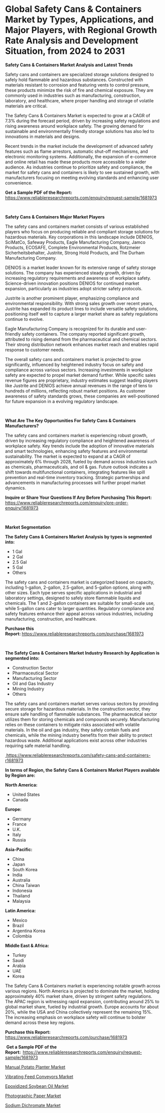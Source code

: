 <p><h1>Global Safety Cans & Containers Market by Types, Applications, and Major Players, with Regional Growth Rate Analysis and Development Situation, from 2024 to 2031</h1></p><p><strong>Safety Cans & Containers Market Analysis and Latest Trends</strong></p>
<p><p>Safety cans and containers are specialized storage solutions designed to safely hold flammable and hazardous substances. Constructed with materials resistant to corrosion and featuring vents to control pressure, these products minimize the risk of fire and chemical exposure. They are commonly used in industries such as manufacturing, construction, laboratory, and healthcare, where proper handling and storage of volatile materials are critical.</p><p>The Safety Cans & Containers Market is expected to grow at a CAGR of 7.3% during the forecast period, driven by increasing safety regulations and rising awareness around workplace safety. The growing demand for sustainable and environmentally friendly storage solutions has also led to innovations in materials and designs.</p><p>Recent trends in the market include the development of advanced safety features such as flame arrestors, automatic shut-off mechanisms, and electronic monitoring systems. Additionally, the expansion of e-commerce and online retail has made these products more accessible to a wider audience. As industries continue to prioritize safety and compliance, the market for safety cans and containers is likely to see sustained growth, with manufacturers focusing on meeting evolving standards and enhancing user convenience.</p></p>
<p><strong>Get a Sample PDF of the Report:&nbsp;</strong> <a href="https://www.reliableresearchreports.com/enquiry/request-sample/1681973?utm_campaign=114&utm_medium=2&utm_source=Github&utm_content=ia&utm_term=11122024&utm_id=safety-cans-containers">https://www.reliableresearchreports.com/enquiry/request-sample/1681973</a></p>
<p>&nbsp;</p>
<p><strong>Safety Cans & Containers Major Market Players</strong></p>
<p><p>The safety cans and containers market consists of various established players who focus on producing reliable and compliant storage solutions for hazardous materials. Key corporations in this landscape include DENIOS, SciMatCo, Safeway Products, Eagle Manufacturing Company, Jamco Products, ECOSAFE, Complete Environmental Products, Rotzmeier Sicherheitsbehalter, Justrite, Strong Hold Products, and The Durham Manufacturing Company.</p><p>DENIOS is a market leader known for its extensive range of safety storage solutions. The company has experienced steady growth, driven by increasing regulatory requirements and awareness of workplace safety. Science-driven innovation positions DENIOS for continued market expansion, particularly as industries adopt stricter safety protocols.</p><p>Justrite is another prominent player, emphasizing compliance and environmental responsibility. With strong sales growth over recent years, Justrite has expanded its product lines to include versatile safety solutions, positioning itself well to capture a larger market share as safety regulations continue to evolve.</p><p>Eagle Manufacturing Company is recognized for its durable and user-friendly safety containers. The company reported significant growth, attributed to rising demand from the pharmaceutical and chemical sectors. Their strong distribution network enhances market reach and enables rapid response to customer needs.</p><p>The overall safety cans and containers market is projected to grow significantly, influenced by heightened industry focus on safety and compliance across various sectors. Increasing investments in workplace safety are expected to propel market demand further. While specific sales revenue figures are proprietary, industry estimates suggest leading players like Justrite and DENIOS achieve annual revenues in the range of tens to hundreds of millions, reflecting robust market positions. As customer awareness of safety standards grows, these companies are well-positioned for future expansion in a evolving regulatory landscape.</p></p>
<p>&nbsp;</p>
<p><strong>What Are The Key Opportunities For Safety Cans & Containers Manufacturers?</strong></p>
<p><p>The safety cans and containers market is experiencing robust growth, driven by increasing regulatory compliance and heightened awareness of workplace safety. Key trends include the adoption of innovative materials and smart technologies, enhancing safety features and environmental sustainability. The market is expected to expand at a CAGR of approximately 6% through 2028, fueled by demand across industries such as chemicals, pharmaceuticals, and oil & gas. Future outlook indicates a shift towards multifunctional containers, integrating features like spill prevention and real-time inventory tracking. Strategic partnerships and advancements in manufacturing processes will further propel market dynamics.</p></p>
<p><strong>Inquire or Share Your Questions If Any Before Purchasing This Report:</strong> <a href="https://www.reliableresearchreports.com/enquiry/pre-order-enquiry/1681973?utm_campaign=114&utm_medium=2&utm_source=Github&utm_content=ia&utm_term=11122024&utm_id=safety-cans-containers">https://www.reliableresearchreports.com/enquiry/pre-order-enquiry/1681973</a></p>
<p>&nbsp;</p>
<p><strong>Market Segmentation</strong></p>
<p><strong>The Safety Cans & Containers Market Analysis by types is segmented into:</strong></p>
<p><ul><li>1 Gal</li><li>2 Gal</li><li>2.5 Gal</li><li>5 Gal</li><li>Others</li></ul></p>
<p><p>The safety cans and containers market is categorized based on capacity, including 1-gallon, 2-gallon, 2.5-gallon, and 5-gallon options, along with other sizes. Each type serves specific applications in industrial and laboratory settings, designed to safely store flammable liquids and chemicals. The 1 and 2-gallon containers are suitable for small-scale use, while 5-gallon cans cater to larger quantities. Regulatory compliance and safety features enhance their appeal across various industries, including manufacturing, construction, and healthcare.</p></p>
<p><strong>Purchase this Report:&nbsp;</strong><a href="https://www.reliableresearchreports.com/purchase/1681973?utm_campaign=114&utm_medium=2&utm_source=Github&utm_content=ia&utm_term=11122024&utm_id=safety-cans-containers">https://www.reliableresearchreports.com/purchase/1681973</a></p>
<p>&nbsp;</p>
<p><strong>The Safety Cans & Containers Market Industry Research by Application is segmented into:</strong></p>
<p><ul><li>Construction Sector</li><li>Pharmaceutical Sector</li><li>Manufacturing Sector</li><li>Oil and Gas Industry</li><li>Mining Industry</li><li>Others</li></ul></p>
<p><p>The safety cans and containers market serves various sectors by providing secure storage for hazardous materials. In the construction sector, they ensure safe handling of flammable substances. The pharmaceutical sector utilizes them for storing chemicals and compounds securely. Manufacturing relies on these containers to mitigate risks associated with volatile materials. In the oil and gas industry, they safely contain fuels and chemicals, while the mining industry benefits from their ability to protect hazardous waste. Additional applications exist across other industries requiring safe material handling.</p></p>
<p><a href="https://www.reliableresearchreports.com/safety-cans-and-containers-r1681973?utm_campaign=114&utm_medium=2&utm_source=Github&utm_content=ia&utm_term=11122024&utm_id=safety-cans-containers">&nbsp;https://www.reliableresearchreports.com/safety-cans-and-containers-r1681973</a></p>
<p><strong>In terms of Region, the Safety Cans & Containers Market Players available by Region are:</strong></p>
<p>
    <p> <strong> North America: </strong>
        <ul>
            <li>United States</li>
            <li>Canada</li>
        </ul>
        </p> 
    <p> <strong> Europe: </strong>
        <ul>
            <li>Germany</li>
            <li>France</li>
            <li>U.K.</li>
            <li>Italy</li>
            <li>Russia</li>
        </ul>
        </p> 
    <p> <strong> Asia-Pacific: </strong>
        <ul>
            <li>China</li>
            <li>Japan</li>
            <li>South Korea</li>
            <li>India</li>
            <li>Australia</li>
            <li>China Taiwan</li>
            <li>Indonesia</li>
            <li>Thailand</li>
            <li>Malaysia</li>
        </ul>
        </p> 
    <p> <strong> Latin America: </strong>
        <ul>
            <li>Mexico</li>
            <li>Brazil</li>
            <li>Argentina Korea</li>
            <li>Colombia</li>
        </ul>
        </p> 
    <p> <strong> Middle East & Africa: </strong>
        <ul>
            <li>Turkey</li>
            <li>Saudi</li>
            <li>Arabia</li>
            <li>UAE</li>
            <li>Korea</li>
        </ul>
    </p>
    </p>
<p><p>The Safety Cans & Containers market is experiencing notable growth across various regions. North America is projected to dominate the market, holding approximately 40% market share, driven by stringent safety regulations. The APAC region is witnessing rapid expansion, contributing around 25% to global market share, fueled by industrial growth. Europe accounts for about 20%, while the USA and China collectively represent the remaining 15%. The increasing emphasis on workplace safety will continue to bolster demand across these key regions.</p></p>
<p><strong>Purchase this Report: </strong><a href="https://www.reliableresearchreports.com/purchase/1681973?utm_campaign=114&utm_medium=2&utm_source=Github&utm_content=ia&utm_term=11122024&utm_id=safety-cans-containers">https://www.reliableresearchreports.com/purchase/1681973</a></p>
<p>&nbsp;<strong>Get a Sample PDF of the Report:&nbsp;&nbsp;</strong><a href="https://www.reliableresearchreports.com/enquiry/request-sample/1681973?utm_campaign=114&utm_medium=2&utm_source=Github&utm_content=ia&utm_term=11122024&utm_id=safety-cans-containers">https://www.reliableresearchreports.com/enquiry/request-sample/1681973</a></p>
<p><strong></strong></p>
<p><p><a href="https://github.com/MonroeBullock54/Market-Research-Report-List-1/blob/main/manual-potato-planter-market.md?utm_campaign=114&utm_medium=2&utm_source=Github&utm_content=ia&utm_term=11122024&utm_id=safety-cans-containers">Manual Potato Planter Market</a></p><p><a href="https://github.com/rahu1506/Market-Research-Report-List-6/blob/main/vibrating-feed-conveyors-market.md?utm_campaign=114&utm_medium=2&utm_source=Github&utm_content=ia&utm_term=11122024&utm_id=safety-cans-containers">Vibrating Feed Conveyors Market</a></p><p><a href="https://www.linkedin.com/pulse/c-hannibex-sqmmf?utm_campaign=114&utm_medium=2&utm_source=Github&utm_content=ia&utm_term=11122024&utm_id=safety-cans-containers">Epoxidized Soybean Oil Market</a></p><p><a href="https://www.linkedin.com/pulse/p-factrackr-ho6he?utm_campaign=114&utm_medium=2&utm_source=Github&utm_content=ia&utm_term=11122024&utm_id=safety-cans-containers">Photographic Paper Market</a></p><p><a href="https://www.linkedin.com/pulse/c-hannibex-sqmmf?utm_campaign=114&utm_medium=2&utm_source=Github&utm_content=ia&utm_term=11122024&utm_id=safety-cans-containers">Sodium Dichromate Market</a></p></p>